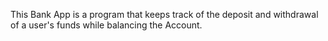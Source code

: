 This Bank App is a program that keeps track of the deposit and withdrawal of a user's funds while balancing the Account.
